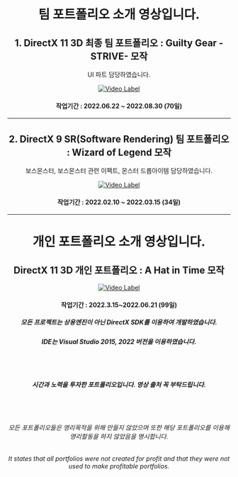<div align=center>

# 팀 포트폴리오 소개 영상입니다.

## 1. DirectX 11 3D 최종 팀 포트폴리오 : Guilty Gear -STRIVE- 모작

UI 파트 담당하였습니다.

[![Video Label](http://img.youtube.com/vi/91zLdYEakTs/0.jpg)](https://youtu.be/91zLdYEakTs)

#### 작업기간 : 2022.06.22 ~ 2022.08.30 (70일)
***
## 2. DirectX 9 SR(Software Rendering) 팀 포트폴리오 : Wizard of Legend 모작

보스몬스터, 보스몬스터 관련 이펙트, 몬스터 드롭아이템 담당하였습니다.

[![Video Label](http://img.youtube.com/vi/s6jlf51Kj8c/0.jpg)](https://youtu.be/s6jlf51Kj8c)

#### 작업기간 : 2022.02.10 ~ 2022.03.15 (34일)





***
# 개인 포트폴리오 소개 영상입니다.


## DirectX 11 3D 개인 포트폴리오 : A Hat in Time 모작


[![Video Label](http://img.youtube.com/vi/xKojCG_FhhQ/0.jpg)](https://youtu.be/xKojCG_FhhQ)


#### 작업기간 : 2022.3.15~2022.06.21 (99일)

  
  
  
  
  
  

##### 모든 프로젝트는 상용엔진이 아닌 DirectX SDK를 이용하여 개발하였습니다.
##### IDE는 Visual Studio 2015, 2022 버전을 이용하였습니다.

<br>
<br>

##### 시간과 노력을 투자한 포트폴리오입니다. 영상 출처 꼭 부탁드립니다.

<br>
<br>

###### 모든 포트폴리오들은 영리목적을 위해 만들지 않았으며 또한 해당 포트폴리오를 이용해 영리할동을 하지 않았음을 명시합니다.

###### It states that all portfolios were not created for profit and that they were not used to make profitable portfolios.

</div>

